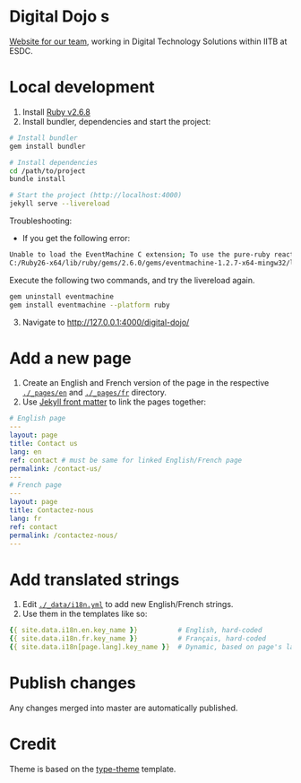 # Digital Dojo s

[Website for our team](https://dts-stn.github.io/digital-dojo/home/), working in Digital Technology Solutions within IITB at ESDC.

# Local development

1. Install [Ruby v2.6.8](https://www.ruby-lang.org/en/downloads/)
2. Install bundler, dependencies and start the project:

```bash
# Install bundler
gem install bundler

# Install dependencies
cd /path/to/project
bundle install

# Start the project (http://localhost:4000)
jekyll serve --livereload
```

Troubleshooting:

- If you get the following error:

```bash
Unable to load the EventMachine C extension; To use the pure-ruby reactor, require 'em/pure_ruby'
C:/Ruby26-x64/lib/ruby/gems/2.6.0/gems/eventmachine-1.2.7-x64-mingw32/lib/rubyeventmachine.rb:2:in `require': cannot load such file -- 2.6/rubyeventmachine (LoadError)
```

Execute the following two commands, and try the livereload again.

```bash
gem uninstall eventmachine
gem install eventmachine --platform ruby
```

3. Navigate to http://127.0.0.1:4000/digital-dojo/

# Add a new page

1. Create an English and French version of the page in the respective [`./_pages/en`](https://github.com/DTS-STN/digital-dojo/tree/main/_pages/en/) and [`./_pages/fr`](https://github.com/DTS-STN/digital-dojo/tree/main/_pages/fr) directory.
1. Use [Jekyll front matter](https://jekyllrb.com/docs/front-matter/) to link the pages together:

```yaml
# English page
---
layout: page
title: Contact us
lang: en
ref: contact # must be same for linked English/French page
permalink: /contact-us/
---
# French page
---
layout: page
title: Contactez-nous
lang: fr
ref: contact
permalink: /contactez-nous/
---

```

# Add translated strings

1. Edit [`./_data/i18n.yml`](https://github.com/DTS-STN/digital-dojo/blob/main/_data/i18n.yml) to add new English/French strings.
1. Use them in the templates like so:

```yaml
{{ site.data.i18n.en.key_name }}          # English, hard-coded
{{ site.data.i18n.fr.key_name }}          # Français, hard-coded
{{ site.data.i18n[page.lang].key_name }}  # Dynamic, based on page's language
```

# Publish changes

Any changes merged into master are automatically published.

# Credit

Theme is based on the [type-theme](https://github.com/rohanchandra/type-theme) template.
